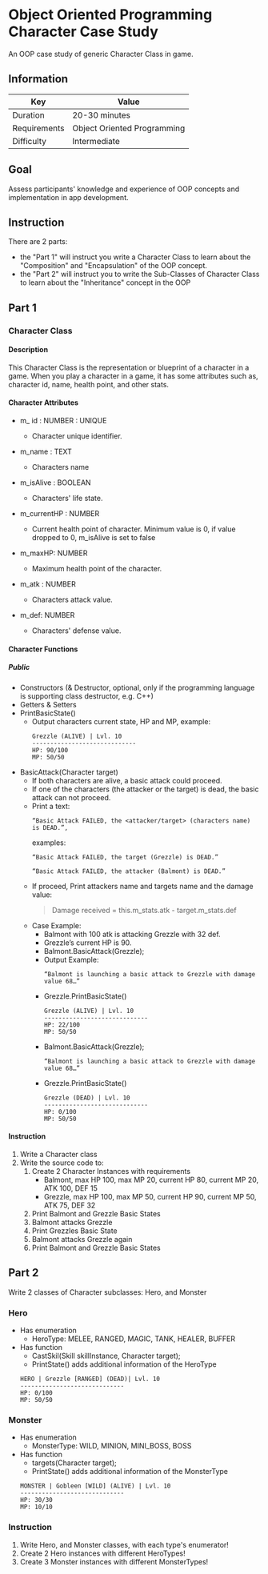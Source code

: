 # Object Oriented Programming Character Case Study
An OOP case study of generic Character Class in game.

## Information
| Key          | Value                       |
|--------------|-----------------------------|
| Duration     | 20-30 minutes               |
| Requirements | Object Oriented Programming |
| Difficulty   | Intermediate                |

## Goal
Assess participants' knowledge and experience of OOP concepts and implementation in app development.

## Instruction
There are 2 parts:
- the "Part 1" will instruct you write a Character Class to learn about the "Composition" and "Encapsulation" of the OOP concept. 
- the "Part 2" will instruct you to write the Sub-Classes of Character Class to learn about the "Inheritance" concept in the OOP

## Part 1

### Character Class

#### Description
This Character Class is the representation or blueprint of a character in a game. When you play a character in a game, it has some attributes such as, character id, name, health point, and other stats.

#### Character Attributes
- m_ id : NUMBER : UNIQUE
    - Character unique identifier.

- m_name : TEXT
    - Characters name

- m_isAlive : BOOLEAN
    - Characters' life state.

- m_currentHP : NUMBER
    - Current health point of character.
    Minimum value is 0, if value dropped to 0, m_isAlive is set to false

- m_maxHP: NUMBER
    - Maximum health point of the character.

- m_atk : NUMBER
    - Characters attack value.

- m_def: NUMBER
    - Characters' defense value.

#### Character Functions

##### Public
- Constructors (& Destructor, optional, only if the programming language is supporting class destructor, e.g. C++)
- Getters & Setters
- PrintBasicState()
    - Output characters current state, HP and MP, example:
        ```
        Grezzle (ALIVE) | Lvl. 10
        -----------------------------
        HP: 90/100
        MP: 50/50
        ```
- BasicAttack(Character target)
    - If both characters are alive, a basic attack could proceed.
    - If one of the characters (the attacker or the target) is dead, the basic attack can not proceed. 
    - Print a text: 
        ```
        “Basic Attack FAILED, the <attacker/target> (characters name) is DEAD.”,
        ```
        examples:
        ```
        “Basic Attack FAILED, the target (Grezzle) is DEAD.”
        ```
        ```
        “Basic Attack FAILED, the attacker (Balmont) is DEAD.”
        ```
    - If proceed, Print attackers name and targets name and the damage value:
        > Damage received = this.m_stats.atk - target.m_stats.def
    - Case Example:
        - Balmont with 100 atk is attacking Grezzle with 32 def.
        - Grezzle’s current HP is 90.
        - Balmont.BasicAttack(Grezzle);
        - Output Example:
            ```
            “Balmont is launching a basic attack to Grezzle with damage value 68…”
            ```
        - Grezzle.PrintBasicState()
            ```
            Grezzle (ALIVE) | Lvl. 10
            -----------------------------
            HP: 22/100
            MP: 50/50
        - Balmont.BasicAttack(Grezzle);
            ```
            “Balmont is launching a basic attack to Grezzle with damage value 68…”
            ```
        - Grezzle.PrintBasicState()
            ```            
            Grezzle (DEAD) | Lvl. 10
            -----------------------------
            HP: 0/100
            MP: 50/50
            ```
#### Instruction
1. Write a Character class
2. Write the source code to:
    1. Create 2 Character Instances with requirements
        - Balmont, max HP 100, max MP 20, current HP 80, current MP 20, ATK 100, DEF 15
        - Grezzle, max HP 100, max MP 50, current HP 90, current MP 50, ATK 75, DEF 32
    2. Print Balmont and Grezzle Basic States
    3. Balmont attacks Grezzle
    4. Print Grezzles Basic State
    5. Balmont attacks Grezzle again
    6. Print Balmont and Grezzle Basic States

## Part 2
Write 2 classes of Character subclasses: Hero, and Monster

### Hero
- Has enumeration 
    - HeroType: MELEE, RANGED, MAGIC, TANK, HEALER, BUFFER
- Has function 
    - CastSkil(Skill skillInstance, Character target);
    - PrintState() adds additional information of the HeroType
    ```
    HERO | Grezzle [RANGED] (DEAD)| Lvl. 10
    -----------------------------
    HP: 0/100
    MP: 50/50
    ```
### Monster
- Has enumeration 
    - MonsterType: WILD, MINION, MINI_BOSS, BOSS
- Has function
    - targets(Character target);
    - PrintState() adds additional information of the MonsterType
    ```
    MONSTER | Gobleen [WILD] (ALIVE) | Lvl. 10
    -----------------------------
    HP: 30/30
    MP: 10/10

### Instruction

1. Write Hero, and Monster classes, with each type's enumerator!
1. Create 2 Hero instances with different HeroTypes!
1. Create 3 Monster instances with different MonsterTypes!
